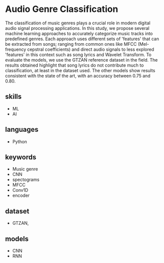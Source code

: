 # Audio Genre Classification
The classification of music genres plays a crucial role in modern digital audio signal processing applications. In this study, we propose several machine learning approaches to accurately categorize music tracks into predefined genres. Each approach uses different sets of 'features' that can be extracted from songs; ranging from common ones like MFCC (Mel-frequency cepstral coefficients) and direct audio signals to less explored 'features' in this context such as song lyrics and Wavelet Transform. To evaluate the models, we use the GTZAN reference dataset in the field. The results obtained highlight that song lyrics do not contribute much to classification, at least in the dataset used. The other models show results consistent with the state of the art, with an accuracy between 0.75 and 0.80.

## skills
- ML
- AI
## languages
- Python
        
## keywords 
- Music genre
- CNN
- spectograms
- MFCC
- Conv1D
- encoder

## dataset
- GTZAN,
## models 
- CNN 
- RNN
